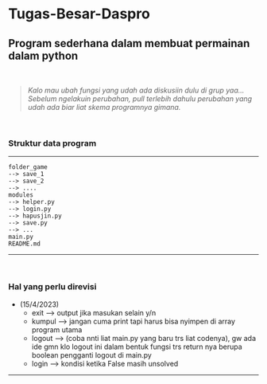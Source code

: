 # Tugas-Besar-Daspro
## Program sederhana dalam membuat permainan dalam python
<br>

> *Kalo mau ubah fungsi yang udah ada diskusiin dulu di grup yaa...* <br>
> *Sebelum ngelakuin perubahan, pull terlebih dahulu perubahan yang udah ada biar liat skema programnya gimana.*

<br>

### Struktur data program
---
```
folder_game
--> save_1
--> save_2
--> ....
modules
--> helper.py
--> login.py
--> hapusjin.py
--> save.py
--> ...
main.py
README.md

```
---
<br>

### Hal yang perlu direvisi <br>
*  (15/4/2023)<br>
    * exit --> output jika masukan selain y/n<br> 
    * kumpul --> jangan cuma print tapi harus bisa nyimpen di array program utama<br>
    * logout --> (coba nnti liat main.py yang baru trs liat codenya), gw ada ide gmn klo logout ini dalam bentuk fungsi trs return nya berupa boolean pengganti logout di main.py<br>
    * login --> kondisi ketika False masih unsolved
---